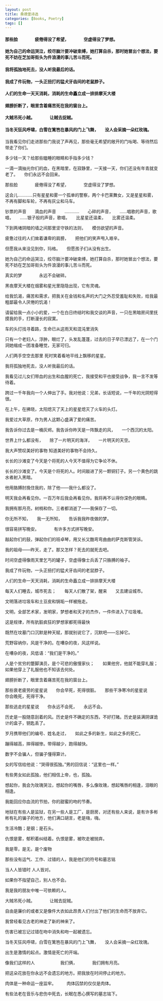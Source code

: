 ```yaml
---
layout: post
title: 桑德堡诗选
categories: [Books, Poetry]
tags: []
---
```

#### 那些脸　　　　疲倦得没了希望，　　　　空虚得没了梦想。
#### 她为自己的命运哭泣，绞尽脑汁要冲破束缚，她打算自杀，那时她冒出个想法，要死不妨在芝加哥街头为件浪漫的事儿苦斗而死。
#### 我将孤独地死去，没人听我最后的话。
#### 我成了件玩物，一头正扭打的猛犬牙齿间的老鼠脖子。
#### 人们的生命一天天消耗，消耗的生命矗立成一排排摩天大楼
#### 翅膀折断了，眼里含着痛苦死在我的窗台上。
#### 大贼吊死小贼。　　　　让贼去捉贼。
#### 当冬天狂风呼啸，白雪在篱笆在暴风的门上飞舞，　　没人会采摘一朵红玫瑰。
<!-- more -->
当我看见你们走进那些门我说了声再见，那些毫无希望的敞开的门吆喝、等待然后带走了你们。

多少钱一天？给那些瞌睡的眼睛和手指多少钱？

一滴一滴抽光你们的血，在黑暗里，在寂静里，一天接一天，你们还没有年青就变老了。　　你们永远不会回来。

那些脸　　　　疲倦得没了希望，　　　　空虚得没了梦想。

这会儿…………只有星星和雾一个孤单的警察，两个卡巴莱舞女，又是星星和雾，不再有脚和车轮，不再有灰尘和马车。

钞票的声音　　滴血的声音　　…………　　心碎的声音，　　……唱歌的声音，歌唱，　　……银子般的声音，歌唱，　　比星星还温柔，　　比雾还温柔。

下到两堵阴暗的墙之间那里坚守铁的法则，　　模仿欲望的声音。

疲惫过往的人们耸着谦卑的肩膀，　　把他们的笑声甩入艰辛。

但愿我从来没见到你，玛格。　　但愿孩子们从没有出生。

她为自己的命运哭泣，绞尽脑汁要冲破束缚，她打算自杀，那时她冒出个想法，要死不妨在芝加哥街头为件浪漫的事儿苦斗而死。

真实的梦　　　　永远不会破碎。

黑夜摩天大楼在烟雾和星光里隐隐出现，它有灵魂。

给我饥渴，痛苦和需求，把我关在金钱和名声的大门之外忍受羞耻和失败，给我最粗鄙最令人厌倦的饥渴！

请留给我一点小小的爱，一个在白日终结时和我交谈的声音，一只在黑暗房间里抚摸我的手，打断漫长的寂寞。

车的头灯找寻着路，生命已从这雨天和混沌里消失

只有一个老妇人，浮肿，眼烂了，头发乱蓬蓬，过去的日子早已漂远了，在一个门洞她缩成一团准备睡觉，无家可归。

人们两手空空去那里 死时笑着看地平线上飘移的星星。

我将孤独地死去，没人听我最后的话。

我看见过儿女们带血的出生和血腥的死亡，我接受和平也接受战争，我一言不发等待着。

跨过一千年我向一个人伸出了手。我对他说：兄弟，长话短说，一千年的光阴短得很。

在上午，在拂晓，太阳熄灭了天上的星星熄灭了火车的头灯。

我爱过大草原，作为男人这颗心盛满了爱的痛苦。

我告诉你过去是一桶灰烬。我告诉你昨天是一阵飘走的风，　　一个西沉的太阳。

世界上什么都没有，　　除了一片明天的海洋，　　一片明天的天空。

我大声赞叹美好的事物 知道美好的事物不会持久。

长长的沙滩变了今天是个将死的人今天不值得为它争论不休。

长长的沙滩变了。今天是个将死的人。时间敲进了另一颗铜钉子。另一个黄色的跳水者射入黑暗。

他用胳膊肘挽住我的，除了他——我什么都没了。

明天我会再看见你。一百万年后我会再看见你。我将再不认得你深色的眼睛。

我拥有那月亮，树梢和你。三者都消逝了——我保存了一切。

你无所不知，　　我一无所知，　　告诉我我昨夜做的梦。

很容易拼写晚安。　　　　有许多方式拼写晚安。

敲起你们的鼓，弹起你们的班卓琴，用又长又酷弯弯曲曲的萨克斯管哭诉。

我的祖母——昨天，走了。那又怎样？死去的就死去吧。

时间空虚得像雨天里乞丐的罐子，空虚得像士兵丢了只胳膊的袖子。

我成了件玩物，一头正扭打的猛犬牙齿间的老鼠脖子。

人们的生命一天天消耗，消耗的生命矗立成一排排摩天大楼

每天人们睡去，城市死去；　　每天人们散了架，醒来　　又去建设城市。

文明落进垃圾车和土豆皮和锅垢一样被拖走。

文明，全部艺术家，发明家，梦想者和天才的杰作，一件件进入了垃圾堆。

这是规律，所有肮脏疯狂的梦想家都死得最快

既然在坟墓门口沉默是种天赋，那就别说它了，沉默吧——忘掉它。

荒野容纳你，风是干净的。在嘈杂的夜，风这样说。

在嘈杂的夜，风低语：“我们是干净的。”

人是个贫穷的蹩脚演员，是个可悲的傲慢家伙；　　如果他穷，他就不能穿礼服；　　如果他穿上了礼服他也不知该去何处。

翅膀折断了，眼里含着痛苦死在我的窗台上。

那些衰老疲劳的星星说　　你会早死，死得很脏。　　那些干净寒冷的星星说　　你会晚死，死得干净。

那些逃走的星星说　　你永远不会死，　　永远不会。

历史是一股随意刮着的风。历史是件不确定的东西，不好打赌。历史是装满阴谋诡计的盒子，钥匙丢了。

岁月携带他们的编号、姓名走过，　　如此之多的新生，如此之多的死亡。

蹦得越高，摔得越惨。带得越少，跑得越快。

数字不会骗人，但骗子懂得算计。

女的写信给他说：“哭得很孤独。”男的回信说：“这里也一样。”

有些男女如此孤独，他们相信上帝，也，孤独。

想起你，我会为玫瑰哭泣，想起你的嘴唇，多么像玫瑰，想起嘴唇的相逢，泪眼的相逢。

我能回应你血流的节拍，你的甜蜜的吻的节奏。

地狱在有些人是监狱，在另一些人是工厂，是厨房，对还有些人来说，是有许多彬彬有礼的骗子的地方，他们满口胡言，老是嗨，嗨。

生活冷酷；是钢；是石头。

仇恨是雾，郁积着纠结着。仇恨是雾，被吹走被抛弃。

我是零，是无，是个废物

那些没有运气、工作、过错的人，我是他们的符号和墓志铭

当人人皆错时 人人皆对。

如果你不指望自己，别人也不会。

我是我的朋友中唯一可依赖的人。

大贼吊死小贼。　　　　让贼去捉贼。

自由是廉价的或者又是像件大衣如此昂贵人们付出了他们的生命而不放弃它。

我曾经看见古老的神走了新的神来了。

伤害已被忘记过错在吻中消失和吻一起被遗忘。

当冬天狂风呼啸，白雪在篱笆在暴风的门上飞舞，　　没人会采摘一朵红玫瑰。

出生是激情的起点。激情是死亡的开端。

像我们这样的人　　　　　　我们俩，　　　　我们拥有月亮。

把这朵花放在你永远不会遗忘的地方。把我放在时间停止的地方。

肉体是一种命运一座监牢。　　　肉体囚禁的仅仅是肉体。

有些法老在音乐与悲伤中死去，长眠在悉心撰写的墓志铭下。
